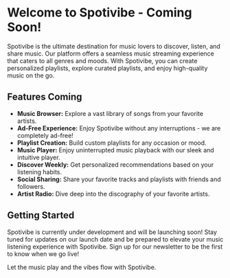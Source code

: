 # Welcome to Spotivibe - Coming Soon!

Spotivibe is the ultimate destination for music lovers to discover, listen, and share music. Our platform offers a seamless music streaming experience that caters to all genres and moods. With Spotivibe, you can create personalized playlists, explore curated playlists, and enjoy high-quality music on the go.

## Features Coming
- **Music Browser:** Explore a vast library of songs from your favorite artists.
- **Ad-Free Experience:** Enjoy Spotivibe without any interruptions - we are completely ad-free!
- **Playlist Creation:** Build custom playlists for any occasion or mood.
- **Music Player:** Enjoy uninterrupted music playback with our sleek and intuitive player.
- **Discover Weekly:** Get personalized recommendations based on your listening habits.
- **Social Sharing:** Share your favorite tracks and playlists with friends and followers.
- **Artist Radio:** Dive deep into the discography of your favorite artists.

## Getting Started
Spotivibe is currently under development and will be launching soon! Stay tuned for updates on our launch date and be prepared to elevate your music listening experience with Spotivibe. Sign up for our newsletter to be the first to know when we go live!

Let the music play and the vibes flow with Spotivibe.
